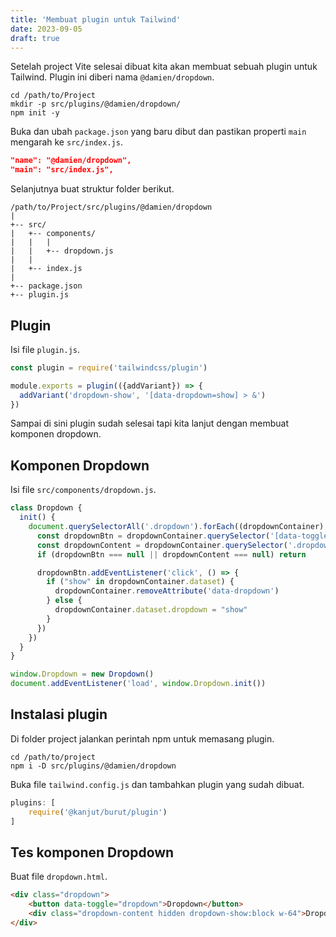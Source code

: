 ```yaml
---
title: 'Membuat plugin untuk Tailwind'
date: 2023-09-05
draft: true
---
```

Setelah project Vite selesai dibuat kita akan membuat sebuah plugin untuk Tailwind. Plugin ini diberi nama `@damien/dropdown`.

```shell
cd /path/to/Project
mkdir -p src/plugins/@damien/dropdown/
npm init -y
```

Buka dan ubah `package.json` yang baru dibut dan pastikan properti `main` mengarah ke `src/index.js`.

```json
"name": "@damien/dropdown",
"main": "src/index.js",
```

Selanjutnya buat struktur folder berikut.

```
/path/to/Project/src/plugins/@damien/dropdown
|
+-- src/
|   +-- components/
|   |   |
|   |   +-- dropdown.js
|   |
|   +-- index.js
|
+-- package.json
+-- plugin.js
```

## Plugin

Isi file `plugin.js`.

```javascript
const plugin = require('tailwindcss/plugin')

module.exports = plugin(({addVariant}) => {
  addVariant('dropdown-show', '[data-dropdown=show] > &')
})
```

Sampai di sini plugin sudah selesai tapi kita lanjut dengan membuat komponen dropdown.

## Komponen Dropdown

Isi file `src/components/dropdown.js`.

```javascript
class Dropdown {
  init() {
    document.querySelectorAll('.dropdown').forEach((dropdownContainer) => {
      const dropdownBtn = dropdownContainer.querySelector('[data-toggle=dropdown]')
      const dropdownContent = dropdownContainer.querySelector('.dropdown-content')
      if (dropdownBtn === null || dropdownContent === null) return

      dropdownBtn.addEventListener('click', () => {
        if ("show" in dropdownContainer.dataset) {
          dropdownContainer.removeAttribute('data-dropdown')
        } else {
          dropdownContainer.dataset.dropdown = "show"
        }
      })
    })
  }
}

window.Dropdown = new Dropdown()
document.addEventListener('load', window.Dropdown.init())
```

## Instalasi plugin

Di folder project jalankan perintah npm untuk memasang plugin.

```shell
cd /path/to/project
npm i -D src/plugins/@damien/dropdown
```

Buka file `tailwind.config.js` dan tambahkan plugin yang sudah dibuat.

```javascript
plugins: [
    require('@kanjut/burut/plugin')
]
```

## Tes komponen Dropdown

Buat file `dropdown.html`.

```html
<div class="dropdown">
    <button data-toggle="dropdown">Dropdown</button>
    <div class="dropdown-content hidden dropdown-show:block w-64">Dropdown Content</div>
</div>
```
